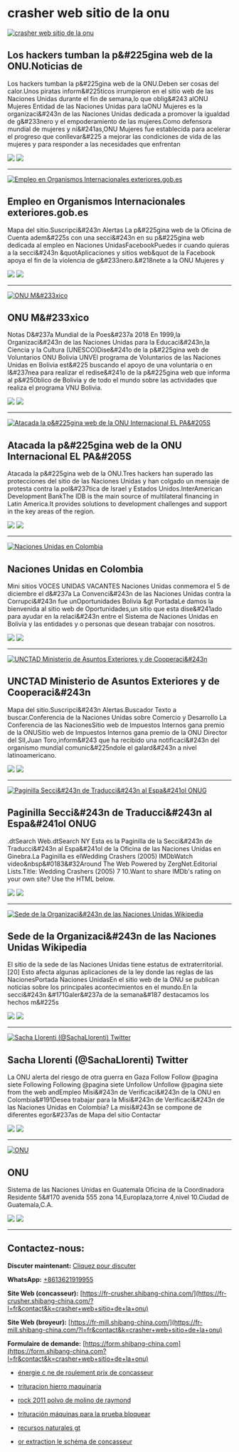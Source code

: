 # crasher web sitio de la onu

<a href="https://swt.shibang-china.com/?l=fr&img&k=crasher+web+sitio+de+la+onu" target="_blank">![crasher web sitio de la onu](http://static.shibang-china.com/all-800x300/1142.jpg)</a>

## Los hackers tumban la p&#225gina web de la ONU.Noticias de
Los hackers tumban la p&#225gina web de la ONU.Deben ser cosas del calor.Unos piratas inform&#225ticos irrumpieron en el sitio web de las Naciones Unidas durante el fin de semana,lo que oblig&#243 alONU Mujeres Entidad de las Naciones Unidas para laONU Mujeres es la organizaci&#243n de las Naciones Unidas dedicada a promover la igualdad de g&#233nero y el empoderamiento de las mujeres.Como defensora mundial de mujeres y ni&#241as,ONU Mujeres fue establecida para acelerar el progreso que conllevar&#225 a mejorar las condiciones de vida de las mujeres y para responder a las necesidades que enfrentan


<a href="https://whatsapp.shibangsoft.com/WhatsApp.php" target="_blank" title="WhatsApp">![](http://static.shibang-china.com/icon/whatsapp.png)</a> <a href="https://swt.shibang-china.com/?l=fr&icon&k=crasher+web+sitio+de+la+onu" target="_blank">![](http://static.shibang-china.com/icon/chat-fr.png)</a>

---

<a href="https://swt.shibang-china.com/?l=fr&img&k=crasher+web+sitio+de+la+onu" target="_blank">![Empleo en Organismos Internacionales exteriores.gob.es](http://static.shibang-china.com/all-800x300/89.jpg)</a>

## Empleo en Organismos Internacionales exteriores.gob.es
Mapa del sitio.Suscripci&#243n Alertas La p&#225gina web de la Oficina de Cuenta adem&#225s con una secci&#243n en su p&#225gina web dedicada al empleo en Naciones UnidasFacebookPuedes ir cuando quieras a la secci&#243n &quotAplicaciones y sitios web&quot de la Facebook apoya el fin de la violencia de g&#233nero.&#218nete a la ONU Mujeres y


<a href="https://whatsapp.shibangsoft.com/WhatsApp.php" target="_blank" title="WhatsApp">![](http://static.shibang-china.com/icon/whatsapp.png)</a> <a href="https://swt.shibang-china.com/?l=fr&icon&k=crasher+web+sitio+de+la+onu" target="_blank">![](http://static.shibang-china.com/icon/chat-fr.png)</a>

---

<a href="https://swt.shibang-china.com/?l=fr&img&k=crasher+web+sitio+de+la+onu" target="_blank">![ONU M&#233xico](http://static.shibang-china.com/all-800x300/1146.jpg)</a>

## ONU M&#233xico
Notas D&#237a Mundial de la Poes&#237a 2018 En 1999,la Organizaci&#243n de las Naciones Unidas para la Educaci&#243n,la Ciencia y la Cultura (UNESCO)Dise&#241o de la p&#225gina web de Voluntarios ONU Bolivia UNVEl programa de Voluntarios de las Naciones Unidas en Bolivia est&#225 buscando el apoyo de una voluntaria o en l&#237nea para realizar el redise&#241o de la p&#225gina web que informa al p&#250blico de Bolivia y de todo el mundo sobre las actividades que realiza el programa VNU Bolivia.


<a href="https://whatsapp.shibangsoft.com/WhatsApp.php" target="_blank" title="WhatsApp">![](http://static.shibang-china.com/icon/whatsapp.png)</a> <a href="https://swt.shibang-china.com/?l=fr&icon&k=crasher+web+sitio+de+la+onu" target="_blank">![](http://static.shibang-china.com/icon/chat-fr.png)</a>

---

<a href="https://swt.shibang-china.com/?l=fr&img&k=crasher+web+sitio+de+la+onu" target="_blank">![Atacada la p&#225gina web de la ONU Internacional EL PA&#205S](http://static.shibang-china.com/all-800x300/1131.jpg)</a>

## Atacada la p&#225gina web de la ONU Internacional EL PA&#205S
Atacada la p&#225gina web de la ONU.Tres hackers han superado las protecciones del sitio de las Naciones Unidas y han colgado un mensaje de protesta contra la.pol&#237tica de Israel y Estados Unidos.InterAmerican Development BankThe IDB is the main source of multilateral financing in Latin America.It provides solutions to development challenges and support in the key areas of the region.


<a href="https://whatsapp.shibangsoft.com/WhatsApp.php" target="_blank" title="WhatsApp">![](http://static.shibang-china.com/icon/whatsapp.png)</a> <a href="https://swt.shibang-china.com/?l=fr&icon&k=crasher+web+sitio+de+la+onu" target="_blank">![](http://static.shibang-china.com/icon/chat-fr.png)</a>

---

<a href="https://swt.shibang-china.com/?l=fr&img&k=crasher+web+sitio+de+la+onu" target="_blank">![Naciones Unidas en Colombia](http://static.shibang-china.com/all-800x300/1125.jpg)</a>

## Naciones Unidas en Colombia
Mini sitios VOCES UNIDAS VACANTES Naciones Unidas conmemora el 5 de diciembre el d&#237a La Convenci&#243n de las Naciones Unidas contra la Corrupci&#243n fue unOportunidades Bolivia &gt PortadaLe damos la bienvenida al sitio web de Oportunidades,un sitio que esta dise&#241ado para ayudar en la relaci&#243n entre el Sistema de Naciones Unidas en Bolivia y las entidades y o personas que desean trabajar con nosotros.


<a href="https://whatsapp.shibangsoft.com/WhatsApp.php" target="_blank" title="WhatsApp">![](http://static.shibang-china.com/icon/whatsapp.png)</a> <a href="https://swt.shibang-china.com/?l=fr&icon&k=crasher+web+sitio+de+la+onu" target="_blank">![](http://static.shibang-china.com/icon/chat-fr.png)</a>

---

<a href="https://swt.shibang-china.com/?l=fr&img&k=crasher+web+sitio+de+la+onu" target="_blank">![UNCTAD Ministerio de Asuntos Exteriores y de Cooperaci&#243n](http://static.shibang-china.com/all-800x300/646.jpg)</a>

## UNCTAD Ministerio de Asuntos Exteriores y de Cooperaci&#243n
Mapa del sitio.Suscripci&#243n Alertas.Buscador Texto a buscar.Conferencia de la Naciones Unidas sobre Comercio y Desarrollo La Conferencia de las NacionesSitio web de Impuestos Internos gana premio de la ONUSitio web de Impuestos Internos gana premio de la ONU Director del SII,Juan Toro,inform&#243 que ha recibido una notificaci&#243n del organismo mundial comunic&#225ndole el galard&#243n a nivel latinoamericano.


<a href="https://whatsapp.shibangsoft.com/WhatsApp.php" target="_blank" title="WhatsApp">![](http://static.shibang-china.com/icon/whatsapp.png)</a> <a href="https://swt.shibang-china.com/?l=fr&icon&k=crasher+web+sitio+de+la+onu" target="_blank">![](http://static.shibang-china.com/icon/chat-fr.png)</a>

---

<a href="https://swt.shibang-china.com/?l=fr&img&k=crasher+web+sitio+de+la+onu" target="_blank">![Paginilla Secci&#243n de Traducci&#243n al Espa&#241ol ONUG](http://static.shibang-china.com/all-800x300/624.jpg)</a>

## Paginilla Secci&#243n de Traducci&#243n al Espa&#241ol ONUG
.dtSearch Web.dtSearch NY Esta es la Paginilla de la Secci&#243n de Traducci&#243n al Espa&#241ol de la Oficina de las Naciones Unidas en Ginebra.La Paginilla es elWedding Crashers (2005) IMDbWatch video&nbsp&#0183&#32Around The Web Powered by ZergNet.Editorial Lists.Title: Wedding Crashers (2005) 7 10.Want to share IMDb's rating on your own site? Use the HTML below.


<a href="https://whatsapp.shibangsoft.com/WhatsApp.php" target="_blank" title="WhatsApp">![](http://static.shibang-china.com/icon/whatsapp.png)</a> <a href="https://swt.shibang-china.com/?l=fr&icon&k=crasher+web+sitio+de+la+onu" target="_blank">![](http://static.shibang-china.com/icon/chat-fr.png)</a>

---

<a href="https://swt.shibang-china.com/?l=fr&img&k=crasher+web+sitio+de+la+onu" target="_blank">![Sede de la Organizaci&#243n de las Naciones Unidas Wikipedia](http://static.shibang-china.com/all-800x300/865.jpg)</a>

## Sede de la Organizaci&#243n de las Naciones Unidas Wikipedia
El sitio de la sede de las Naciones Unidas tiene estatus de extraterritorial.[20] Esto afecta algunas aplicaciones de la ley donde las reglas de las NacionesPortada Naciones UnidasEn el sitio web de la ONU se publican noticias sobre los principales acontecimientos en el mundo.En la secci&#243n &#171Galer&#237a de la semana&#187 destacamos los hechos m&#225s


<a href="https://whatsapp.shibangsoft.com/WhatsApp.php" target="_blank" title="WhatsApp">![](http://static.shibang-china.com/icon/whatsapp.png)</a> <a href="https://swt.shibang-china.com/?l=fr&icon&k=crasher+web+sitio+de+la+onu" target="_blank">![](http://static.shibang-china.com/icon/chat-fr.png)</a>

---

<a href="https://swt.shibang-china.com/?l=fr&img&k=crasher+web+sitio+de+la+onu" target="_blank">![Sacha Llorenti (@SachaLlorenti) Twitter](http://static.shibang-china.com/all-800x300/883.jpg)</a>

## Sacha Llorenti (@SachaLlorenti) Twitter
La ONU alerta del riesgo de otra guerra en Gaza Follow Follow @pagina siete Following Following @pagina siete Unfollow Unfollow @pagina siete from the web andEmpleo Misi&#243n de Verificaci&#243n de la ONU en Colombia&#191Desea trabajar para la Misi&#243n de Verificaci&#243n de las Naciones Unidas en Colombia? La misi&#243n se compone de diferentes egor&#237as de Mapa del sitio Contactar


<a href="https://whatsapp.shibangsoft.com/WhatsApp.php" target="_blank" title="WhatsApp">![](http://static.shibang-china.com/icon/whatsapp.png)</a> <a href="https://swt.shibang-china.com/?l=fr&icon&k=crasher+web+sitio+de+la+onu" target="_blank">![](http://static.shibang-china.com/icon/chat-fr.png)</a>

---

<a href="https://swt.shibang-china.com/?l=fr&img&k=crasher+web+sitio+de+la+onu" target="_blank">![ONU](http://static.shibang-china.com/all-800x300/484.jpg)</a>

## ONU
Sistema de las Naciones Unidas en Guatemala Oficina de la Coordinadora Residente 5&#170 avenida 555 zona 14,Europlaza,torre 4,nivel 10.Ciudad de Guatemala,C.A.

<a href="https://whatsapp.shibangsoft.com/WhatsApp.php" target="_blank" title="WhatsApp">![](http://static.shibang-china.com/icon/whatsapp.png)</a> <a href="https://swt.shibang-china.com/?l=fr&icon&k=crasher+web+sitio+de+la+onu" target="_blank">![](http://static.shibang-china.com/icon/chat-fr.png)</a>

---
## Contactez-nous:

**Discuter maintenant:** [Cliquez pour discuter](https://swt.shibang-china.com?l=fr&contact&k=crasher+web+sitio+de+la+onu)

**WhatsApp:**  [+8613621919955](https://whatsapp.shibangsoft.com/WhatsApp.php)

**Site Web (concasseur):** [https://fr-crusher.shibang-china.com/](https://fr-crusher.shibang-china.com/?l=fr&contact&k=crasher+web+sitio+de+la+onu)

**Site Web (broyeur):** [https://fr-mill.shibang-china.com/](https://fr-mill.shibang-china.com/?l=fr&contact&k=crasher+web+sitio+de+la+onu)

**Formulaire de demande:** [https://form.shibang-china.com](https://form.shibang-china.com?l=fr&contact&k=crasher+web+sitio+de+la+onu)

* [énergie c ne de roulement prix de concasseur](../65/%C3%A9nergie%20c%20ne%20de%20roulement%20prix%20de%20concasseur.md)

* [trituracion hierro maquinaria](../63/trituracion%20hierro%20maquinaria.md)

* [rock 2011 polvo de molino de raymond](../63/rock%202011%20polvo%20de%20molino%20de%20raymond.md)

* [trituración máquinas para la prueba bloquear](../63/trituraci%C3%B3n%20m%C3%A1quinas%20para%20la%20prueba%20bloquear.md)

* [recursos naturales gt](../64/recursos%20naturales%20gt.md)

* [or extraction le schéma de concasseur](../61/or%20extraction%20le%20sch%C3%A9ma%20de%20concasseur.md)